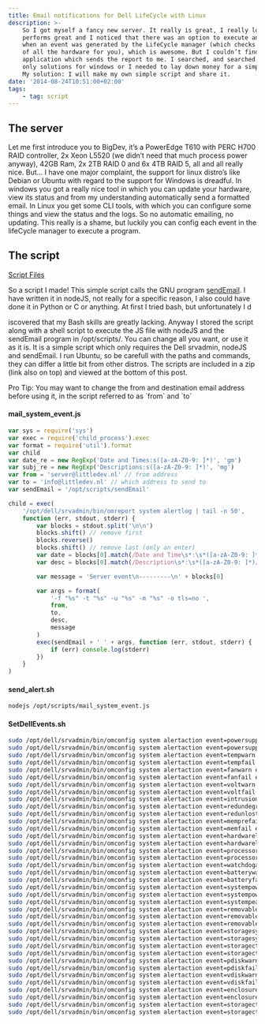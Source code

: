 ```yaml
---
title: Email notifications for Dell LifeCycle with Linux
description: >-
    So I got myself a fancy new server. It really is great, I really love it, it
    performs great and I noticed that there was an option to execute an executable
    when an event was generated by the LifeCycle manager (which checks the status
    of all the hardware for you), which is awesome. But I couldn’t find an
    application which sends the report to me. I searched, and searched, but found
    only solutions for windows or I needed to lay down money for a simple script.
    My solution: I will make my own simple script and share it.
date: '2014-08-24T10:51:00+02:00'
tags:
    - tag: script
---
```


## The server

Let me first introduce you to BigDev, it’s a PowerEdge T610 with PERC H700 RAID controller, 2x Xeon L5520 (we didn’t need that much process power anyway), 42GB Ram, 2x 2TB RAID 0 and 6x 4TB RAID 5, all and all really nice. But… I have one major complaint, the support for linux distro’s like Debian or Ubuntu with regard to the support for Windows is dreadful. In windows you got a really nice tool in which you can update your hardware, view its status and from my understanding automatically send a formatted email. In Linux you get some CLI tools, with which you can configure some things and view the status and the logs. So no automatic emailing, no updating. This really is a shame, but luckily you can config each event in the lifeCycle manager to execute a program.

## The script

[Script Files](/uploads/bigdev.zip)

So a script I made! This simple script calls the GNU program [sendEmail](http://caspian.dotconf.net/menu/Software/SendEmail/). I have written it in nodeJS, not really for a specific reason, I also could have done it in Python or C or anything. At first I tried bash, but unfortunately I d

iscovered that my Bash skills are greatly lacking. Anyway I stored the script along with a shell script to execute the JS file with nodeJS and the sendEmail program in /opt/scripts/. You can change all you want, or use it as it is. It is a simple script which only requires the Dell srvadmin, nodeJS and sendEmail. I run Ubuntu, so be carefull with the paths and commands, they can differ a little bit from other distros. The scripts are included in a zip (link also on top) and viewed at the bottom of this post.

Pro Tip: You may want to change the from and destination email address before using it, in the script referred to as \`from\` and \`to\`

#### mail_system_event.js

```javascript
var sys = require('sys')
var exec = require('child_process').exec
var format = require('util').format
var child
var date_re = new RegExp('Date and Times:s([a-zA-Z0-9: ]*)', 'gm')
var subj_re = new RegExp('Descriptions:s([a-zA-Z0-9: ]*)', 'mg')
var from = 'server@littledev.nl' // from address
var to = 'info@littledev.nl' // which address to send to
var sendEmail = '/opt/scripts/sendEmail'

child = exec(
    '/opt/dell/srvadmin/bin/omreport system alertlog | tail -n 50',
    function (err, stdout, stderr) {
        var blocks = stdout.split('\n\n')
        blocks.shift() // remove first
        blocks.reverse()
        blocks.shift() // remove last (only an enter)
        var date = blocks[0].match(/Date and Time\s*:\s*([a-zA-Z0-9: ]*)/)[1]
        var desc = blocks[0].match(/Description\s*:\s*([a-zA-Z0-9: ]*)/)[1]

        var message = 'Server event\n---------\n' + blocks[0]

        var args = format(
            '-f "%s" -t "%s" -u "%s" -m "%s" -o tls=no ',
            from,
            to,
            desc,
            message
        )
        exec(sendEmail + ' ' + args, function (err, stdout, stderr) {
            if (err) console.log(stderr)
        })
    }
)
```

#### send_alert.sh

```sh
nodejs /opt/scripts/mail_system_event.js
```

#### SetDellEvents.sh

```sh
sudo /opt/dell/srvadmin/bin/omconfig system alertaction event=powersupply execappath="/opt/scripts/send_alert.pl"
sudo /opt/dell/srvadmin/bin/omconfig system alertaction event=powersupplywarn execappath="/opt/scripts/send_alert.pl"
sudo /opt/dell/srvadmin/bin/omconfig system alertaction event=tempwarn execappath="/opt/scripts/send_alert.pl"
sudo /opt/dell/srvadmin/bin/omconfig system alertaction event=tempfail execappath="/opt/scripts/send_alert.pl"
sudo /opt/dell/srvadmin/bin/omconfig system alertaction event=fanwarn execappath="/opt/scripts/send_alert.pl"
sudo /opt/dell/srvadmin/bin/omconfig system alertaction event=fanfail execappath="/opt/scripts/send_alert.pl"
sudo /opt/dell/srvadmin/bin/omconfig system alertaction event=voltwarn execappath="/opt/scripts/send_alert.pl"
sudo /opt/dell/srvadmin/bin/omconfig system alertaction event=voltfail execappath="/opt/scripts/send_alert.pl"
sudo /opt/dell/srvadmin/bin/omconfig system alertaction event=intrusion execappath="/opt/scripts/send_alert.pl"
sudo /opt/dell/srvadmin/bin/omconfig system alertaction event=redundegrad execappath="/opt/scripts/send_alert.pl"
sudo /opt/dell/srvadmin/bin/omconfig system alertaction event=redunlost execappath="/opt/scripts/send_alert.pl"
sudo /opt/dell/srvadmin/bin/omconfig system alertaction event=memprefail execappath="/opt/scripts/send_alert.pl"
sudo /opt/dell/srvadmin/bin/omconfig system alertaction event=memfail execappath="/opt/scripts/send_alert.pl"
sudo /opt/dell/srvadmin/bin/omconfig system alertaction event=hardwarelogwarn execappath="/opt/scripts/send_alert.pl"
sudo /opt/dell/srvadmin/bin/omconfig system alertaction event=hardwarelogfull execappath="/opt/scripts/send_alert.pl"
sudo /opt/dell/srvadmin/bin/omconfig system alertaction event=processorwarn execappath="/opt/scripts/send_alert.pl"
sudo /opt/dell/srvadmin/bin/omconfig system alertaction event=processorfail execappath="/opt/scripts/send_alert.pl"
sudo /opt/dell/srvadmin/bin/omconfig system alertaction event=watchdogasr execappath="/opt/scripts/send_alert.pl"
sudo /opt/dell/srvadmin/bin/omconfig system alertaction event=batterywarn execappath="/opt/scripts/send_alert.pl"
sudo /opt/dell/srvadmin/bin/omconfig system alertaction event=batteryfail execappath="/opt/scripts/send_alert.pl"
sudo /opt/dell/srvadmin/bin/omconfig system alertaction event=systempowerwarn execappath="/opt/scripts/send_alert.pl"
sudo /opt/dell/srvadmin/bin/omconfig system alertaction event=systempowerfail execappath="/opt/scripts/send_alert.pl"
sudo /opt/dell/srvadmin/bin/omconfig system alertaction event=systempeakpower execappath="/opt/scripts/send_alert.pl"
sudo /opt/dell/srvadmin/bin/omconfig system alertaction event=removableflashmediapresent execappath="/opt/scripts/send_alert.pl"
sudo /opt/dell/srvadmin/bin/omconfig system alertaction event=removableflashmediaremoved execappath="/opt/scripts/send_alert.pl"
sudo /opt/dell/srvadmin/bin/omconfig system alertaction event=removableflashmediafail execappath="/opt/scripts/send_alert.pl"
sudo /opt/dell/srvadmin/bin/omconfig system alertaction event=storagesyswarn execappath="/opt/scripts/send_alert.pl"
sudo /opt/dell/srvadmin/bin/omconfig system alertaction event=storagesysfail execappath="/opt/scripts/send_alert.pl"
sudo /opt/dell/srvadmin/bin/omconfig system alertaction event=storagectrlwarn execappath="/opt/scripts/send_alert.pl"
sudo /opt/dell/srvadmin/bin/omconfig system alertaction event=storagectrlfail execappath="/opt/scripts/send_alert.pl"
sudo /opt/dell/srvadmin/bin/omconfig system alertaction event=pdiskwarn execappath="/opt/scripts/send_alert.pl"
sudo /opt/dell/srvadmin/bin/omconfig system alertaction event=pdiskfail execappath="/opt/scripts/send_alert.pl"
sudo /opt/dell/srvadmin/bin/omconfig system alertaction event=vdiskwarn execappath="/opt/scripts/send_alert.pl"
sudo /opt/dell/srvadmin/bin/omconfig system alertaction event=vdiskfail execappath="/opt/scripts/send_alert.pl"
sudo /opt/dell/srvadmin/bin/omconfig system alertaction event=enclosurewarn execappath="/opt/scripts/send_alert.pl"
sudo /opt/dell/srvadmin/bin/omconfig system alertaction event=enclosurefail execappath="/opt/scripts/send_alert.pl"
sudo /opt/dell/srvadmin/bin/omconfig system alertaction event=storagectrlbatterywarn execappath="/opt/scripts/send_alert.pl"
sudo /opt/dell/srvadmin/bin/omconfig system alertaction event=storagectrlbatteryfail execappath="/opt/scripts/send_alert.pl"
```
